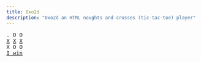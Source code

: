 ```yaml
---
title: Oxo2d 
description: "Oxo2d an HTML noughts and crosses (tic-tac-toe) player"
---
```


<pre class="oxo2d">
. O O
<u>X</u> <u>X</u> <u>X</u>
X O O
<a href="../">I win</a>
</pre>
